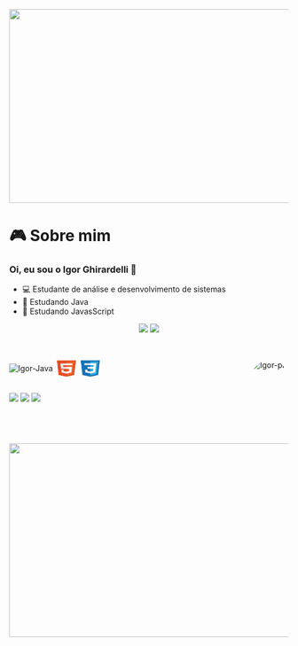 <div align="center">
    <img align="center" height="350rem" width="600rem" src="https://user-images.githubusercontent.com/110192034/181822467-a8269085-802e-4a3d-bb1d-b74d8b8a8477.gif"/>
  </div>



<h1> 🎮 Sobre mim </h1>


### Oi, eu sou o Igor Ghirardelli 👋

- 💻 Estudante de análise e desenvolvimento de sistemas 
- 🌱 Estudando Java
- 🌱 Estudando JavasScript


<div align="center">
    <img width="420" src="https://github-readme-stats.vercel.app/api?username=igorghirardelli&show_icons=true&theme=dark&hide=issues&count_private=true">
    <img width="auto" src="https://github-readme-stats.vercel.app/api/top-langs/?username=igorghirardelli&layout=compact&theme=dark&hide=c&langs_count=4">   
</div>

##

<div style="display: inline_block"><br>
  <img align="center" alt="Igor-Java" height="40" width="50" src="https://cdn.jsdelivr.net/gh/devicons/devicon/icons/java/java-original-wordmark.svg">
  <img align="center" alt="Igor-HTML" height="30" width="40" src="https://raw.githubusercontent.com/devicons/devicon/master/icons/html5/html5-original.svg">
  <img align="center" alt="Igor-CSS" height="30" width="40" src="https://raw.githubusercontent.com/devicons/devicon/master/icons/css3/css3-original.svg">
  <img align="right" alt="Igor-pic" height="150" style="border-radius:50px;"
  src="https://cdn.discordapp.com/attachments/853541814274752532/1002612746321412187/download20220705131817.png">
  


</div>

##

<div> 
<a href="https://instagram.com/igor_ghirardelli" target="_blank"><img src="https://img.shields.io/badge/-Instagram-%23E4405F?style=for-the-badge&logo=instagram&logoColor=white" target="_blank"></a>
<a href = "igorghirardelli@gmail.com"><img src="https://img.shields.io/badge/-Gmail-%23333?style=for-the-badge&logo=gmail&logoColor=white" target="_blank"></a>
<a href="https://www.linkedin.com/in/igor-ghirardelli-0353a7230/" target="_blank"><img src="https://img.shields.io/badge/-LinkedIn-%230077B5?style=for-the-badge&logo=linkedin&logoColor=white" target="_blank"></a> 


</div>

<div align="center">
    <img align="center" height="350rem" width="600rem" src="https://user-images.githubusercontent.com/110192034/181824588-0f188fff-087a-4cd6-98bf-cba7b90bceb1.gif"/>
  </div>    
